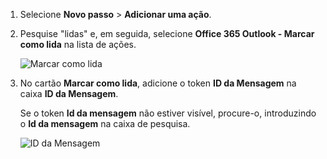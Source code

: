 1. Selecione **Novo passo** > **Adicionar uma ação**.
2. Pesquise "lidas" e, em seguida, selecione **Office 365 Outlook - Marcar como lida** na lista de ações.
   
    ![Marcar como lida](media/email-triggers/email-triggers-5.png)
3. No cartão **Marcar como lida**, adicione o token **ID da Mensagem** na caixa **ID da Mensagem**.
   
     Se o token **Id da mensagem** não estiver visível, procure-o, introduzindo o **Id da mensagem** na caixa de pesquisa.
   
    ![ID da Mensagem](media/email-triggers/email-triggers-6.png)

